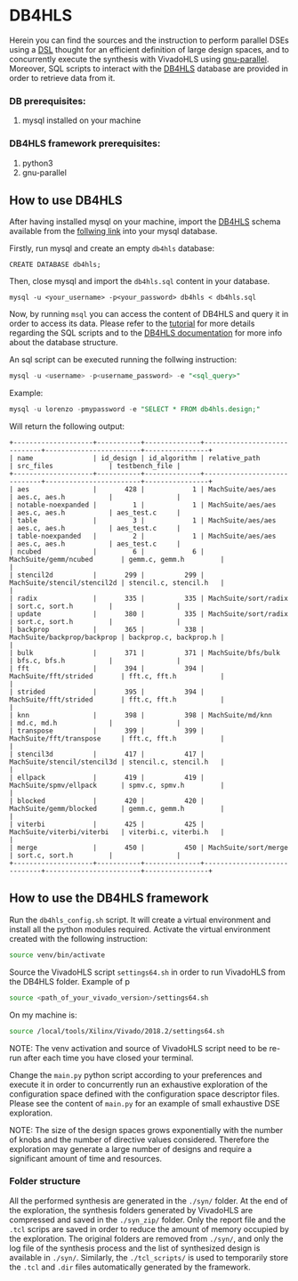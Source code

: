 # DB4HLS

Herein you can find the sources and the instruction to perform parallel DSEs using a [DSL](www.inf.usi.ch/phd/ferretti/db4hls/dsl.html) thought for an efficient definition of large design spaces, and to concurrently execute the synthesis with VivadoHLS using [gnu-parallel](https://www.gnu.org/software/parallel/).
Moreover, SQL scripts to interact with the [DB4HLS](www.inf.usi.ch/phd/ferretti/db4hls.html) database are provided in order to retrieve data from it.

### DB prerequisites:

1. mysql installed on your machine

### DB4HLS framework prerequisites:

1. python3
2. gnu-parallel

## How to use DB4HLS

After having installed mysql on your machine, import the [DB4HLS](www.inf.usi.ch/phd/ferretti/db4hls.html) schema available from the [follwing link](www.inf.usi.ch/phd/ferretti/db4hls.html) into your mysql database.

Firstly, run mysql and create an empty `db4hls` database:
```
CREATE DATABASE db4hls;
```
Then, close mysql and import the `db4hls.sql` content in your database.
```
mysql -u <your_username> -p<your_password> db4hls < db4hls.sql
```
Now, by running `msql` you can access the content of DB4HLS and query it in order to access its data. Please refer to the [tutorial](inf.usi.ch/phd/ferretti/db4hls/tutorial.html) for more details regarding the SQL scripts and to the [DB4HLS documentation](inf.usi.ch/phd/ferretti/db4hls/docs.html) for more info about the database structure.

An sql script can be executed running the follwing instruction:
```sql
mysql -u <username> -p<username_password> -e "<sql_query>"
```
Example:
```sql
mysql -u lorenzo -pmypassword -e "SELECT * FROM db4hls.design;"
```
Will return the following output:
```
+--------------------+-----------+--------------+-----------------------------+------------------------+----------------+
| name               | id_design | id_algorithm | relative_path               | src_files              | testbench_file |
+--------------------+-----------+--------------+-----------------------------+------------------------+----------------+
| aes                |       428 |            1 | MachSuite/aes/aes           | aes.c, aes.h           |                |
| notable-noexpanded |         1 |            1 | MachSuite/aes/aes           | aes.c, aes.h           | aes_test.c     |
| table              |         3 |            1 | MachSuite/aes/aes           | aes.c, aes.h           | aes_test.c     |
| table-noexpanded   |         2 |            1 | MachSuite/aes/aes           | aes.c, aes.h           | aes_test.c     |
| ncubed             |         6 |            6 | MachSuite/gemm/ncubed       | gemm.c, gemm.h         |                |
| stencil2d          |       299 |          299 | MachSuite/stencil/stencil2d | stencil.c, stencil.h   |                |
| radix              |       335 |          335 | MachSuite/sort/radix        | sort.c, sort.h         |                |
| update             |       380 |          335 | MachSuite/sort/radix        | sort.c, sort.h         |                |
| backprop           |       365 |          338 | MachSuite/backprop/backprop | backprop.c, backprop.h |                |
| bulk               |       371 |          371 | MachSuite/bfs/bulk          | bfs.c, bfs.h           |                |
| fft                |       394 |          394 | MachSuite/fft/strided       | fft.c, fft.h           |                |
| strided            |       395 |          394 | MachSuite/fft/strided       | fft.c, fft.h           |                |
| knn                |       398 |          398 | MachSuite/md/knn            | md.c, md.h             |                |
| transpose          |       399 |          399 | MachSuite/fft/transpose     | fft.c, fft.h           |                |
| stencil3d          |       417 |          417 | MachSuite/stencil/stencil3d | stencil.c, stencil.h   |                |
| ellpack            |       419 |          419 | MachSuite/spmv/ellpack      | spmv.c, spmv.h         |                |
| blocked            |       420 |          420 | MachSuite/gemm/blocked      | gemm.c, gemm.h         |                |
| viterbi            |       425 |          425 | MachSuite/viterbi/viterbi   | viterbi.c, viterbi.h   |                |
| merge              |       450 |          450 | MachSuite/sort/merge        | sort.c, sort.h         |                |
+--------------------+-----------+--------------+-----------------------------+------------------------+----------------+
```

## How to use the DB4HLS framework

Run the `db4hls_config.sh` script. It will create a virtual environment and install all the python modules required.
Activate the virtual environment created with the following instruction:
```bash
source venv/bin/activate
```
Source the VivadoHLS script `settings64.sh` in order to run VivadoHLS from the DB4HLS folder.
Example of p
```bash
source <path_of_your_vivado_version>/settings64.sh
```
On my machine is:
```bash
source /local/tools/Xilinx/Vivado/2018.2/settings64.sh
```
NOTE: The venv activation and source of VivadoHLS script need to be re-run after each time you have closed your terminal.

Change the `main.py` python script according to your preferences and execute it in order to concurrently run an exhaustive exploration of the configuration space defined with the configuration space descriptor files.
Please see the content of `main.py` for an example of small exhaustive DSE exploration.

NOTE: The size of the design spaces grows exponentially with the number of knobs and the number of directive values considered. Therefore the exploration may generate a large number of designs and require a significant amount of time and resources.

### Folder structure

All the performed synthesis are generated in the `./syn/` folder. At the end of the exploration, the synthesis folders generated by VivadoHLS are compressed and saved in the `./syn_zip/` folder. Only the report file and the `.tcl` scrips are saved in order to reduce the amount of memory occupied by the exploration. The original folders are removed from `./syn/`, and only the log file of the synthesis process and the list of synthesized design is available in `./syn/`.
Similarly, the `./tcl_scripts/` is used to temporarily store the `.tcl` and `.dir` files automatically generated by the framework.
